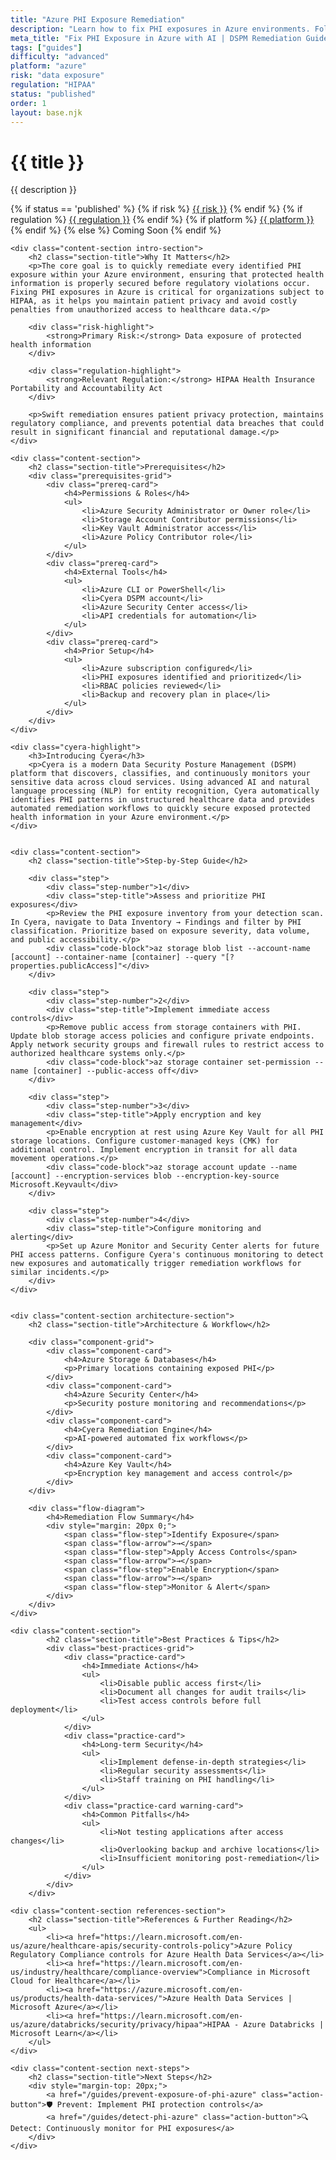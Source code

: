 ```yaml
---
title: "Azure PHI Exposure Remediation"
description: "Learn how to fix PHI exposures in Azure environments. Follow step-by-step guidance for HIPAA compliance and healthcare data security."
meta_title: "Fix PHI Exposure in Azure with AI | DSPM Remediation Guide"
tags: ["guides"]
difficulty: "advanced"
platform: "azure"
risk: "data exposure"
regulation: "HIPAA"
status: "published"
order: 1
layout: base.njk
---
```


<div class="container">
    <div class="header">
        <h1>{{ title }}</h1>
        <p>{{ description }}</p>
        <div class="guide-tags-container">
			<div class="guide-tags-wrapper">
		    {% if status == 'published' %}
		        {% if risk %}
		        <a href="/risk/{{ risk | downcase | replace: ' ', '-' }}/" class="guide-tag risk">{{ risk }}</a>
		        {% endif %}
		        {% if regulation %}
		        <a href="/regulation/{{ regulation | downcase | replace: ' ', '-' }}/" class="guide-tag regulation">{{ regulation }}</a>
		        {% endif %}
		        {% if platform %}
		        <a href="/platforms/{{ platform | downcase | replace: ' ', '-' }}/" class="guide-tag platform">{{ platform }}</a>
		        {% endif %}
		    {% else %}
		        <span class="guide-tag coming-soon">Coming Soon</span>
		    {% endif %}
		</div>
		</div>
    </div>

    <div class="content-section intro-section">
        <h2 class="section-title">Why It Matters</h2>
        <p>The core goal is to quickly remediate every identified PHI exposure within your Azure environment, ensuring that protected health information is properly secured before regulatory violations occur. Fixing PHI exposures in Azure is critical for organizations subject to HIPAA, as it helps you maintain patient privacy and avoid costly penalties from unauthorized access to healthcare data.</p>
        
        <div class="risk-highlight">
            <strong>Primary Risk:</strong> Data exposure of protected health information
        </div>
        
        <div class="regulation-highlight">
            <strong>Relevant Regulation:</strong> HIPAA Health Insurance Portability and Accountability Act
        </div>
        
        <p>Swift remediation ensures patient privacy protection, maintains regulatory compliance, and prevents potential data breaches that could result in significant financial and reputational damage.</p>
    </div>

    <div class="content-section">
        <h2 class="section-title">Prerequisites</h2>
        <div class="prerequisites-grid">
            <div class="prereq-card">
                <h4>Permissions & Roles</h4>
                <ul>
                    <li>Azure Security Administrator or Owner role</li>
                    <li>Storage Account Contributor permissions</li>
                    <li>Key Vault Administrator access</li>
                    <li>Azure Policy Contributor role</li>
                </ul>
            </div>
            <div class="prereq-card">
                <h4>External Tools</h4>
                <ul>
                    <li>Azure CLI or PowerShell</li>
                    <li>Cyera DSPM account</li>
                    <li>Azure Security Center access</li>
                    <li>API credentials for automation</li>
                </ul>
            </div>
            <div class="prereq-card">
                <h4>Prior Setup</h4>
                <ul>
                    <li>Azure subscription configured</li>
                    <li>PHI exposures identified and prioritized</li>
                    <li>RBAC policies reviewed</li>
                    <li>Backup and recovery plan in place</li>
                </ul>
            </div>
        </div>
    </div>
	
    <div class="cyera-highlight">
        <h3>Introducing Cyera</h3>
        <p>Cyera is a modern Data Security Posture Management (DSPM) platform that discovers, classifies, and continuously monitors your sensitive data across cloud services. Using advanced AI and natural language processing (NLP) for entity recognition, Cyera automatically identifies PHI patterns in unstructured healthcare data and provides automated remediation workflows to quickly secure exposed protected health information in your Azure environment.</p>
    </div>
	

    <div class="content-section">
        <h2 class="section-title">Step-by-Step Guide</h2>
        
        <div class="step">
            <div class="step-number">1</div>
            <div class="step-title">Assess and prioritize PHI exposures</div>
            <p>Review the PHI exposure inventory from your detection scan. In Cyera, navigate to Data Inventory → Findings and filter by PHI classification. Prioritize based on exposure severity, data volume, and public accessibility.</p>
            <div class="code-block">az storage blob list --account-name [account] --container-name [container] --query "[?properties.publicAccess]"</div>
        </div>

        <div class="step">
            <div class="step-number">2</div>
            <div class="step-title">Implement immediate access controls</div>
            <p>Remove public access from storage containers with PHI. Update blob storage access policies and configure private endpoints. Apply network security groups and firewall rules to restrict access to authorized healthcare systems only.</p>
            <div class="code-block">az storage container set-permission --name [container] --public-access off</div>
        </div>

        <div class="step">
            <div class="step-number">3</div>
            <div class="step-title">Apply encryption and key management</div>
            <p>Enable encryption at rest using Azure Key Vault for all PHI storage locations. Configure customer-managed keys (CMK) for additional control. Implement encryption in transit for all data movement operations.</p>
            <div class="code-block">az storage account update --name [account] --encryption-services blob --encryption-key-source Microsoft.Keyvault</div>
        </div>

        <div class="step">
            <div class="step-number">4</div>
            <div class="step-title">Configure monitoring and alerting</div>
            <p>Set up Azure Monitor and Security Center alerts for future PHI access patterns. Configure Cyera's continuous monitoring to detect new exposures and automatically trigger remediation workflows for similar incidents.</p>
        </div>
    </div>


    <div class="content-section architecture-section">
        <h2 class="section-title">Architecture & Workflow</h2>
        
        <div class="component-grid">
            <div class="component-card">
                <h4>Azure Storage & Databases</h4>
                <p>Primary locations containing exposed PHI</p>
            </div>
            <div class="component-card">
                <h4>Azure Security Center</h4>
                <p>Security posture monitoring and recommendations</p>
            </div>
            <div class="component-card">
                <h4>Cyera Remediation Engine</h4>
                <p>AI-powered automated fix workflows</p>
            </div>
            <div class="component-card">
                <h4>Azure Key Vault</h4>
                <p>Encryption key management and access control</p>
            </div>
        </div>

        <div class="flow-diagram">
            <h4>Remediation Flow Summary</h4>
            <div style="margin: 20px 0;">
                <span class="flow-step">Identify Exposure</span>
                <span class="flow-arrow">→</span>
                <span class="flow-step">Apply Access Controls</span>
                <span class="flow-arrow">→</span>
                <span class="flow-step">Enable Encryption</span>
                <span class="flow-arrow">→</span>
                <span class="flow-step">Monitor & Alert</span>
            </div>
        </div>
    </div>

	<div class="content-section">
	        <h2 class="section-title">Best Practices & Tips</h2>
	        <div class="best-practices-grid">
	            <div class="practice-card">
	                <h4>Immediate Actions</h4>
	                <ul>
	                    <li>Disable public access first</li>
	                    <li>Document all changes for audit trails</li>
	                    <li>Test access controls before full deployment</li>
	                </ul>
	            </div>
	            <div class="practice-card">
	                <h4>Long-term Security</h4>
	                <ul>
	                    <li>Implement defense-in-depth strategies</li>
	                    <li>Regular security assessments</li>
	                    <li>Staff training on PHI handling</li>
	                </ul>
	            </div>
	            <div class="practice-card warning-card">
	                <h4>Common Pitfalls</h4>
	                <ul>
	                    <li>Not testing applications after access changes</li>
	                    <li>Overlooking backup and archive locations</li>
	                    <li>Insufficient monitoring post-remediation</li>
	                </ul>
	            </div>
	        </div>
	    </div>

    <div class="content-section references-section">
        <h2 class="section-title">References & Further Reading</h2>
        <ul>
            <li><a href="https://learn.microsoft.com/en-us/azure/healthcare-apis/security-controls-policy">Azure Policy Regulatory Compliance controls for Azure Health Data Services</a></li>
            <li><a href="https://learn.microsoft.com/en-us/industry/healthcare/compliance-overview">Compliance in Microsoft Cloud for Healthcare</a></li>
            <li><a href="https://azure.microsoft.com/en-us/products/health-data-services/">Azure Health Data Services | Microsoft Azure</a></li>
            <li><a href="https://learn.microsoft.com/en-us/azure/databricks/security/privacy/hipaa">HIPAA - Azure Databricks | Microsoft Learn</a></li>
        </ul>
    </div>

    <div class="content-section next-steps">
        <h2 class="section-title">Next Steps</h2>
        <div style="margin-top: 20px;">
            <a href="/guides/prevent-exposure-of-phi-azure" class="action-button">🛡️ Prevent: Implement PHI protection controls</a>
            <a href="/guides/detect-phi-azure" class="action-button">🔍 Detect: Continuously monitor for PHI exposures</a>
        </div>
    </div>
</div>
